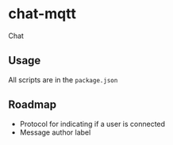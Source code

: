 # chat-mqtt
Chat

## Usage

All scripts are in the `package.json`

## Roadmap

- Protocol for indicating if a user is connected
- Message author label
